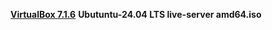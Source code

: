 **[VirtualBox 7.1.6](https://www.virtualbox.org/wiki/Downloads)**
**Ubutuntu-24.04 LTS live-server amd64.iso**
